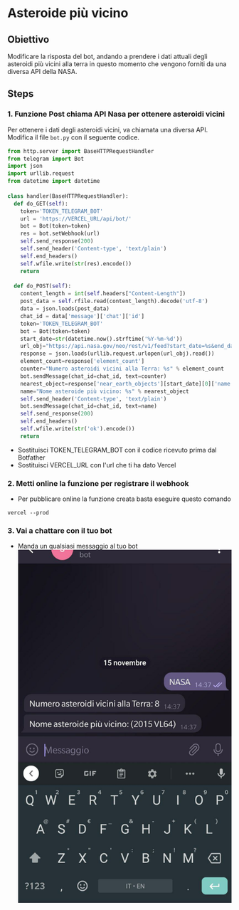 # Asteroide più vicino

## Obiettivo

Modificare la risposta del bot, andando a prendere i dati attuali degli asteroidi più vicini alla terra in questo momento che vengono forniti da una diversa API della NASA.

## Steps

### 1. Funzione Post chiama API Nasa per ottenere asteroidi vicini

Per ottenere i dati degli asteroidi vicini, va chiamata una diversa API.
Modifica il file `bot.py` con il seguente codice.

``` py
from http.server import BaseHTTPRequestHandler
from telegram import Bot
import json
import urllib.request
from datetime import datetime

class handler(BaseHTTPRequestHandler):
  def do_GET(self):
    token='TOKEN_TELEGRAM_BOT'
    url = 'https://VERCEL_URL/api/bot/'
    bot = Bot(token=token)
    res = bot.setWebhook(url)
    self.send_response(200)
    self.send_header('Content-type', 'text/plain')
    self.end_headers()
    self.wfile.write(str(res).encode())
    return
  
  def do_POST(self):
    content_length = int(self.headers["Content-Length"])
    post_data = self.rfile.read(content_length).decode('utf-8')
    data = json.loads(post_data)
    chat_id = data['message']['chat']['id']
    token='TOKEN_TELEGRAM_BOT'
    bot = Bot(token=token)
    start_date=str(datetime.now().strftime('%Y-%m-%d'))
    url_obj="https://api.nasa.gov/neo/rest/v1/feed?start_date=%s&end_date=%s&api_key=DEMO_KEY" % (start_date, start_date)
    response = json.loads(urllib.request.urlopen(url_obj).read())
    element_count=response['element_count']
    counter="Numero asteroidi vicini alla Terra: %s" % element_count
    bot.sendMessage(chat_id=chat_id, text=counter)
    nearest_object=response['near_earth_objects'][start_date][0]['name']
    name="Nome asteroide più vicino: %s" % nearest_object
    self.send_header('Content-type', 'text/plain')
    bot.sendMessage(chat_id=chat_id, text=name)
    self.send_response(200)
    self.end_headers()
    self.wfile.write(str('ok').encode())
    return

```

- Sostituisci TOKEN_TELEGRAM_BOT con il codice ricevuto prima dal Botfather
- Sostituisci VERCEL_URL con l'url che ti ha dato Vercel  

### 2. Metti online la funzione per registrare il webhook

- Per pubblicare online la funzione creata basta eseguire questo comando
```
vercel --prod
```

### 3. Vai a chattare con il tuo bot
- Manda un qualsiasi messaggio al tuo bot
<kbd>![20-telegram-nasa-bot](../../assets/Lessons/21-telegram-bot-asteroidi.jpg)</kbd>